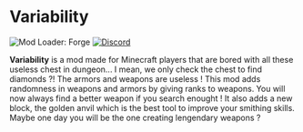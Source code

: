 # Variability
![Mod Loader: Forge](https://img.shields.io/badge/loader-forge-1976d2?style=flat-square&color=orange&logo=curseforge&labelColor=0d1117)
<a href="https://discord.gg/MrHu9MJ">
  <img alt="Discord" src="https://img.shields.io/discord/303974483591692289?color=informational&label=discord&logo=discord&style=flat-square&logoColor=white&labelColor=0d1117">
</a>

**Variability** is a mod made for Minecraft players that are bored with all these useless chest in dungeon... I mean, we only check the chest to find diamonds ?! The armors and weapons are useless !
This mod adds randomness in weapons and armors by giving ranks to weapons. You will now always find a better weapon if you search enought ! It also adds a new block, the golden anvil which is the best tool to improve your smithing skills. Maybe one day you will be the one creating lengendary weapons ?
